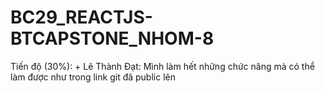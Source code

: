 # BC29_REACTJS-BTCAPSTONE_NHOM-8

Tiến độ (30%): 
	+ Lê Thành Đạt:  Mình làm hết những chức năng mà có thể làm được như trong link git đã public lên